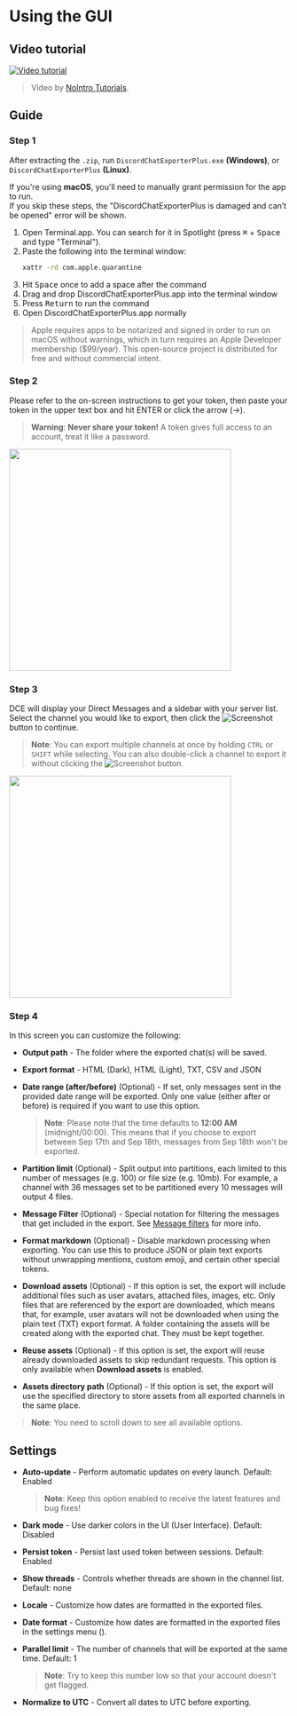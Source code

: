 # Using the GUI

## Video tutorial

[![Video tutorial](https://i.ytimg.com/vi/jjtu0VQXV7I/hqdefault.jpg)](https://youtube.com/watch?v=jjtu0VQXV7I)

> Video by [NoIntro Tutorials](https://youtube.com/channel/UCFezKSxdNKJe77-hYiuXu3Q).

## Guide

### Step 1

After extracting the `.zip`, run `DiscordChatExporterPlus.exe` **(Windows)**, or `DiscordChatExporterPlus` **(Linux)**.

If you're using **macOS**, you'll need to manually grant permission for the app to run.  
If you skip these steps, the "DiscordChatExporterPlus is damaged and can’t be opened" error will be shown.

1. Open Terminal.app. You can search for it in Spotlight (press <kbd>⌘</kbd> + <kbd>Space</kbd> and type "Terminal").
2. Paste the following into the terminal window:
   ```bash
   xattr -rd com.apple.quarantine
   ```
3. Hit <kbd>Space</kbd> once to add a space after the command
4. Drag and drop DiscordChatExporterPlus.app into the terminal window
5. Press <kbd>Return</kbd> to run the command
6. Open DiscordChatExporterPlus.app normally

> Apple requires apps to be notarized and signed in order to run on macOS without warnings, which in turn requires an Apple Developer membership ($99/year). This open-source project is distributed for free and without commercial intent.

### Step 2

Please refer to the on-screen instructions to get your token, then paste your token in the upper text box and hit ENTER or click the arrow (→).

> **Warning**:
> **Never share your token!**
> A token gives full access to an account, treat it like a password.

<img src="https://i.imgur.com/SuLQ5tZ.png" height="400"/>

### Step 3

DCE will display your Direct Messages and a sidebar with your server list. Select the channel you would like to export, then click the ![Screenshot](https://i.imgur.com/dnTOlDa.png) button to continue.

> **Note**:
> You can export multiple channels at once by holding `CTRL` or `SHIFT` while selecting.
> You can also double-click a channel to export it without clicking the ![Screenshot](https://i.imgur.com/dnTOlDa.png) button.

<img src="https://i.imgur.com/JHMFRh2.png" height="400"/>

### Step 4

In this screen you can customize the following:

- **Output path** - The folder where the exported chat(s) will be saved.

- **Export format** - HTML (Dark), HTML (Light), TXT, CSV and JSON

- **Date range (after/before)** (Optional) - If set, only messages sent in the provided date range will be exported. Only one value (either after or before) is required if you want to use this option.
  > **Note**:
  > Please note that the time defaults to **12:00 AM** (midnight/00:00). This means that if you choose to export between Sep 17th and Sep 18th, messages from Sep 18th won't be exported.

- **Partition limit** (Optional) - Split output into partitions, each limited to this number of messages (e.g. 100) or file size (e.g. 10mb). For example, a channel with 36 messages set to be partitioned every 10 messages will output 4 files.

- **Message Filter** (Optional) - Special notation for filtering the messages that get included in the export. See [Message filters](Message-filters.md) for more info.

- **Format markdown** (Optional) - Disable markdown processing when exporting. You can use this to produce JSON or plain text exports without unwrapping mentions, custom emoji, and certain other special tokens.

- **Download assets** (Optional) - If this option is set, the export will include additional files such as user avatars, attached files, images, etc. Only files that are referenced by the export are downloaded, which means that, for example, user avatars will not be downloaded when using the plain text (TXT) export format. A folder containing the assets will be created along with the exported chat. They must be kept together.

- **Reuse assets** (Optional) - If this option is set, the export will reuse already downloaded assets to skip redundant requests. This option is only available when **Download assets** is enabled.

- **Assets directory path** (Optional) - If this option is set, the export will use the specified directory to store assets from all exported channels in the same place.

> **Note**:
> You need to scroll down to see all available options.

## Settings

- **Auto-update** - Perform automatic updates on every launch.
Default: Enabled

  > **Note**:
  > Keep this option enabled to receive the latest features and bug fixes!

- **Dark mode** - Use darker colors in the UI (User Interface).
Default: Disabled

- **Persist token** - Persist last used token between sessions.
Default: Enabled

- **Show threads** - Controls whether threads are shown in the channel list.
Default: none

- **Locale** - Customize how dates are formatted in the exported files.

- **Date format** - Customize how dates are formatted in the exported files in the settings menu ().

- **Parallel limit** - The number of channels that will be exported at the same time.
Default: 1

  > **Note**:
  > Try to keep this number low so that your account doesn't get flagged.

- **Normalize to UTC** - Convert all dates to UTC before exporting.

